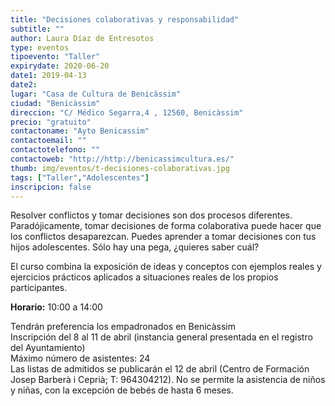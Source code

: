 ```yaml
---
title: "Decisiones colaborativas y responsabilidad"
subtitle: ""
author: Laura Díaz de Entresotos
type: eventos
tipoevento: "Taller"
expirydate: 2020-06-20
date1: 2019-04-13
date2: 
lugar: "Casa de Cultura de Benicàssim"
ciudad: "Benicàssim"
direccion: "C/ Médico Segarra,4 , 12560, Benicàssim"
precio: "gratuito"
contactoname: "Ayto Benicassim"
contactoemail: ""
contactotelefono: ""
contactoweb: "http://http://benicassimcultura.es/"
thumb: img/eventos/t-decisiones-colaborativas.jpg
tags: ["Taller","Adolescentes"]
inscripcion: false
---
```

Resolver conflictos y tomar decisiones son dos procesos diferentes. Paradójicamente, tomar decisiones de forma colaborativa puede hacer que los conflictos desaparezcan.
Puedes aprender a tomar decisiones con tus hijos adolescentes. Sólo hay una pega, ¿quieres saber cuál?

El curso combina la exposición de ideas y conceptos con ejemplos reales y ejercicios prácticos aplicados a situaciones reales de los propios participantes.

**Horario:** 10:00 a 14:00 


Tendrán preferencia los empadronados en Benicàssim<br>
Inscripción del 8 al 11 de abril (instancia general presentada en el registro del Ayuntamiento)<br>
Máximo número de asistentes: 24<br>
Las listas de admitidos se publicarán el 12 de abril (Centro de Formación Josep Barberà i Ceprià; T: 964304212). 
No se permite la asistencia de niños y niñas, con la excepción de bebés de hasta 6 meses. 